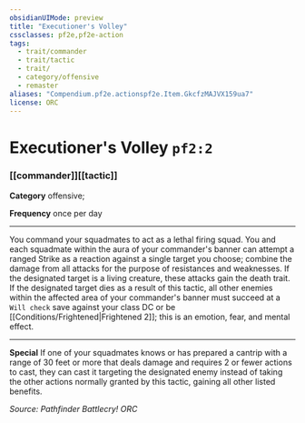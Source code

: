 ```yaml
---
obsidianUIMode: preview
title: "Executioner's Volley"
cssclasses: pf2e,pf2e-action
tags:
  - trait/commander
  - trait/tactic
  - trait/
  - category/offensive
  - remaster
aliases: "Compendium.pf2e.actionspf2e.Item.GkcfzMAJVX159ua7"
license: ORC
---
```

# Executioner's Volley `pf2:2`

### [[commander]][[tactic]]

**Category** offensive; 




**Frequency** once per day

* * *

You command your squadmates to act as a lethal firing squad. You and each squadmate within the aura of your commander's banner can attempt a ranged Strike as a reaction against a single target you choose; combine the damage from all attacks for the purpose of resistances and weaknesses. If the designated target is a living creature, these attacks gain the death trait. If the designated target dies as a result of this tactic, all other enemies within the affected area of your commander's banner must succeed at a `Will check` save against your class DC or be [[Conditions/Frightened|Frightened 2]]; this is an emotion, fear, and mental effect.

* * *

**Special** If one of your squadmates knows or has prepared a cantrip with a range of 30 feet or more that deals damage and requires 2 or fewer actions to cast, they can cast it targeting the designated enemy instead of taking the other actions normally granted by this tactic, gaining all other listed benefits.

*Source: Pathfinder Battlecry!*
*ORC*